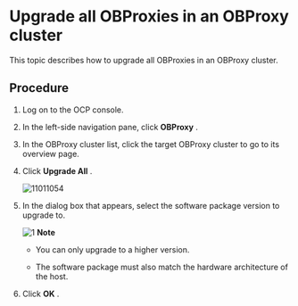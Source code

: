 Upgrade all OBProxies in an OBProxy cluster 
================================================================

This topic describes how to upgrade all OBProxies in an OBProxy cluster. 

Procedure 
------------------------------

1. Log on to the OCP console.

   

2. In the left-side navigation pane, click **OBProxy** .

   

3. In the OBProxy cluster list, click the target OBProxy cluster to go to its overview page.

   

4. Click **Upgrade All** .

   ![11011054](https://help-static-aliyun-doc.aliyuncs.com/assets/img/en-US/1659917361/p345982.png)
   

5. In the dialog box that appears, select the software package version to upgrade to.

   ![1](https://help-static-aliyun-doc.aliyuncs.com/assets/img/en-US/0135306461/p393997.png)
   **Note**

   
   * You can only upgrade to a higher version.

     
   
   * The software package must also match the hardware architecture of the host.

     
   

   
   

6. Click **OK** .

   



